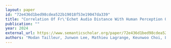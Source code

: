 ```yaml
---
layout: paper
id: "72e436d1bed98cdea522b19018f53e19047da339"
title: "Correlation Of Fr\'Echet Audio Distance With Human Perception Of Environmental Audio Is Embedding Dependant"
publication: ""
year: 2024
external_url: https://www.semanticscholar.org/paper/72e436d1bed98cdea522b19018f53e19047da339
authors: "Modan Tailleur, Junwon Lee, Mathieu Lagrange, Keunwoo Choi, Laurie M. Heller, Keisuke Imoto, Yuki Okamoto"
---
```

